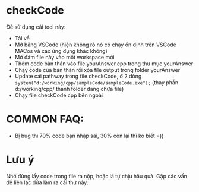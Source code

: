 # checkCode
  Để sử dụng cái tool này:
+ Tải về 
+ Mở bằng VSCode (hiện không rõ nó có chạy ổn định trên VSCode MACos và các ứng dụng khác không)
+ Mở đám file này vào một workspace mới
+ Thêm code bản thân vào file yourAnswer.cpp trong thư mục yourAnswer
+ Chạy code của bản thân rồi xóa file output trong folder yourAnswer
+ Update cái pathway trong file checkCode, ở 2 dòng `system("d:/working/cpp/sampleCode/sampleCode.exe");` (thay phần d:/working/cpp/ thành folder đang chứa file) 
+ Chạy file checkCode.cpp bên ngoài

# COMMON FAQ:
+ Bị bug thì 70% code bạn nhập sai, 30% còn lại thì ko biết =))

# Lưu ý
  Nhớ đừng lấy code trong file ra nộp, hoặc là tự chịu hậu quả.
  Gặp các vấn đề liên lạc đứa làm ra cái thứ này.
